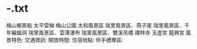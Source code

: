 # -.txt
梅山鄉景點
太平雲梯
梅山公園
太和風景區
瑞里風景區．燕子崖
瑞里風景區．千年蝙蝠洞
瑞里風景區．雲潭瀑布
瑞里風景區．雙溪吊橋
禪林寺
玉虛宮
龍興宮
風景特色:
交通資訊:
開放時間:
住宿地點:
伴手禮專區:
